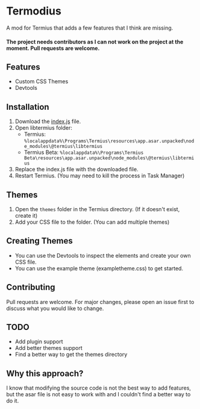# Termodius
A mod for Termius that adds a few features that I think are missing.

#### The project needs contributors as I can not work on the project at the moment. Pull requests are welcome. 

## Features
- Custom CSS Themes
- Devtools

## Installation
1. Download the [index.js](https://github.com/t0int1337/Termodius/blob/main/index.js) file.
2. Open libtermius folder:
   - Termius: `%localappdata%\Programs\Termius\resources\app.asar.unpacked\node_modules\@termius\libtermius`
   - Termius Beta: `%localappdata%\Programs\Termius Beta\resources\app.asar.unpacked\node_modules\@termius\libtermius`
3. Replace the index.js file with the downloaded file.
4. Restart Termius. (You may need to kill the process in Task Manager)

## Themes
1. Open the `themes` folder in the Termius directory. (If it doesn't exist, create it)
2. Add your CSS file to the folder. (You can add multiple themes)

## Creating Themes
- You can use the Devtools to inspect the elements and create your own CSS file.
- You can use the example theme (exampletheme.css) to get started.

## Contributing
Pull requests are welcome. For major changes, please open an issue first to discuss what you would like to change.

## TODO
- Add plugin support
- Add better themes support
- Find a better way to get the themes directory

## Why this approach?
I know that modifying the source code is not the best way to add features, but the asar file is not easy to work with and I couldn't find a better way to do it.

